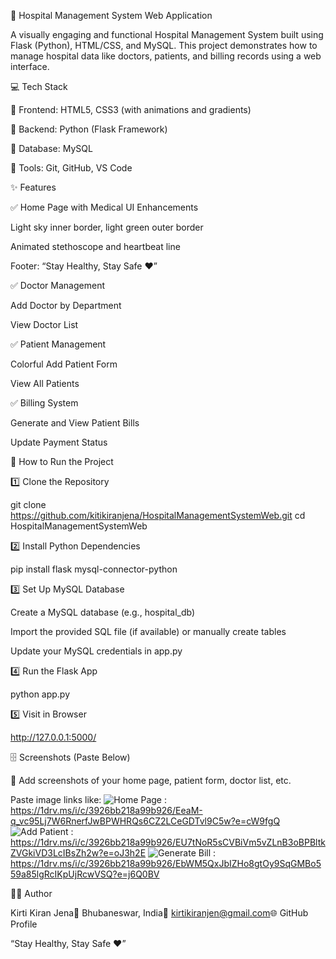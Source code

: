 🏥 Hospital Management System Web Application

A visually engaging and functional Hospital Management System built using Flask (Python), HTML/CSS, and MySQL. This project demonstrates how to manage hospital data like doctors, patients, and billing records using a web interface.

💻 Tech Stack

🔹 Frontend: HTML5, CSS3 (with animations and gradients)

🔹 Backend: Python (Flask Framework)

🔹 Database: MySQL

🔹 Tools: Git, GitHub, VS Code

✨ Features

✅ Home Page with Medical UI Enhancements

Light sky inner border, light green outer border

Animated stethoscope and heartbeat line

Footer: “Stay Healthy, Stay Safe ❤️”

✅ Doctor Management

Add Doctor by Department

View Doctor List

✅ Patient Management

Colorful Add Patient Form

View All Patients

✅ Billing System

Generate and View Patient Bills

Update Payment Status

🚀 How to Run the Project

1️⃣ Clone the Repository

git clone https://github.com/kitikiranjena/HospitalManagementSystemWeb.git
cd HospitalManagementSystemWeb

2️⃣ Install Python Dependencies

pip install flask mysql-connector-python

3️⃣ Set Up MySQL Database

Create a MySQL database (e.g., hospital_db)

Import the provided SQL file (if available) or manually create tables

Update your MySQL credentials in app.py

4️⃣ Run the Flask App

python app.py

5️⃣ Visit in Browser

http://127.0.0.1:5000/

🗄️ Screenshots (Paste Below)

📸 Add screenshots of your home page, patient form, doctor list, etc.

Paste image links like:
![Home Page](screenshots/home.png) : https://1drv.ms/i/c/3926bb218a99b926/EeaM-q_vc95Lj7W6RnerfJwBPWHRQs6CZ2LCeGDTvl9C5w?e=cW9fgQ
![Add Patient](screenshots/add_patient.png) : https://1drv.ms/i/c/3926bb218a99b926/EU7tNoR5sCVBiVm5vZLnB3oBPBltkZVGkiVD3LcIBsZh2w?e=oJ3h2E
![Generate Bill](screenshots/generate.png) : https://1drv.ms/i/c/3926bb218a99b926/EbWM5QxJbIZHo8gtOy9SqGMBo559a85lgRcIKpUjRcwVSQ?e=j6Q0BV

👷‍♂️ Author

Kirti Kiran Jena📍 Bhubaneswar, India📧 kirtikiranjen@gmail.com🌐 GitHub Profile

“Stay Healthy, Stay Safe ❤️”

